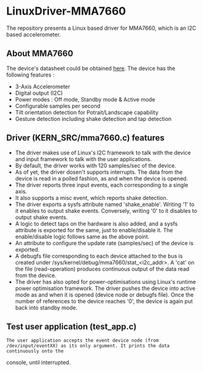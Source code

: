 LinuxDriver-MMA7660
===================

  The repository presents a Linux based driver for MMA7660, which is an I2C based accelerometer.
  
  About MMA7660
  -------------
  The device's datasheet could be obtained [here](http://cache.freescale.com/files/sensors/doc/data_sheet/MMA7660FC.pdf?pspll=1).
  The device has the following features :
  * 3-Axis Accelerometer
  * Digital output (I2C)
  * Power modes : Off mode, Standby mode & Active mode
  * Configurable samples per second
  * Tilt orientation detection for Potrait/Landscape capability
  * Gesture detection including shake detection and tap detection
  
  Driver (KERN_SRC/mma7660.c) features
  ------------------------------------
  * The driver makes use of Linux's I2C framework to talk with the device and input framework to talk with the user applications.
  * By default, the driver works with 120 samples/sec of the device.
  * As of yet, the driver dosen't supports interrupts. The data from the device is read in a polled fashion, as and when the device is opened.
  * The driver reports three input events, each corresponding to a single axis. 
  * It also supports a misc event, which reports shake detection.
  * The driver exports a sysfs attribute named 'shake_enable'. Writing '1' to it enables to output shake events. Conversely, writing '0'
    to it disables to output shake events.
  * A logic to detect taps on the hardware is also added, and a sysfs attribute is exported for the same, just to enable/disable it. 
    The enable/disable logic follows same as the above point.
  * An attribute to configure the update rate (samples/sec) of the device is exported.
  * A debugfs file corresponding to each device attached to the bus is created under /sys/kernel/debug/mma7660/stat_<i2c_addr>.
    A 'cat' on the file (read-operation) produces continuous output of the data read from the device.
  * The driver has also opted for power-optimisations using Linux's runtime power optimisation framework. The driver pushes the device into
    active mode as and when it is opened (device node or debugfs file). Once the number of references to the device reaches '0', the device is
    again put back into standby mode.
    
  Test user application (test_app.c)
  ----------------------------------
    The user application accepts the event device node (from /dev/input/eventXX) as its only argument. It prints the data continuously onto the
  console, until interrupted. 
  
